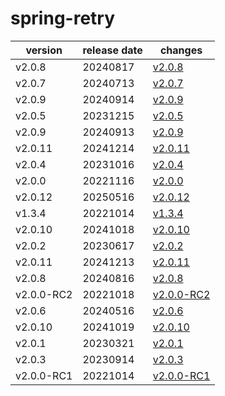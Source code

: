 # spring-retry	


|version|release date|changes|
|---|---|---|
|v2.0.8|20240817|[v2.0.8](./v2.0.8-20240817.md)|
|v2.0.7|20240713|[v2.0.7](./v2.0.7-20240713.md)|
|v2.0.9|20240914|[v2.0.9](./v2.0.9-20240914.md)|
|v2.0.5|20231215|[v2.0.5](./v2.0.5-20231215.md)|
|v2.0.9|20240913|[v2.0.9](./v2.0.9-20240913.md)|
|v2.0.11|20241214|[v2.0.11](./v2.0.11-20241214.md)|
|v2.0.4|20231016|[v2.0.4](./v2.0.4-20231016.md)|
|v2.0.0|20221116|[v2.0.0](./v2.0.0-20221116.md)|
|v2.0.12|20250516|[v2.0.12](./v2.0.12-20250516.md)|
|v1.3.4|20221014|[v1.3.4](./v1.3.4-20221014.md)|
|v2.0.10|20241018|[v2.0.10](./v2.0.10-20241018.md)|
|v2.0.2|20230617|[v2.0.2](./v2.0.2-20230617.md)|
|v2.0.11|20241213|[v2.0.11](./v2.0.11-20241213.md)|
|v2.0.8|20240816|[v2.0.8](./v2.0.8-20240816.md)|
|v2.0.0-RC2|20221018|[v2.0.0-RC2](./v2.0.0-RC2-20221018.md)|
|v2.0.6|20240516|[v2.0.6](./v2.0.6-20240516.md)|
|v2.0.10|20241019|[v2.0.10](./v2.0.10-20241019.md)|
|v2.0.1|20230321|[v2.0.1](./v2.0.1-20230321.md)|
|v2.0.3|20230914|[v2.0.3](./v2.0.3-20230914.md)|
|v2.0.0-RC1|20221014|[v2.0.0-RC1](./v2.0.0-RC1-20221014.md)|

